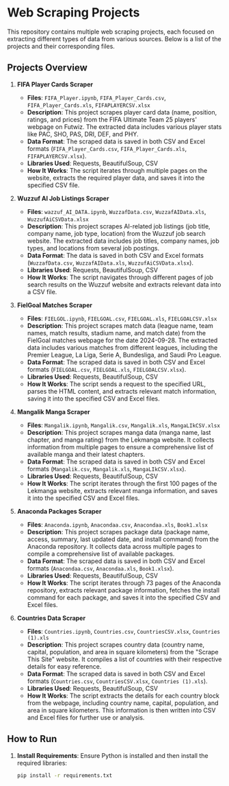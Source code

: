 # Web Scraping Projects

This repository contains multiple web scraping projects, each focused on extracting different types of data from various sources. Below is a list of the projects and their corresponding files.

## Projects Overview

1. **FIFA Player Cards Scraper**
   - **Files**: `FIFA_Player.ipynb`, `FIFA_Player_Cards.csv`, `FIFA_Player_Cards.xls`, `FIFAPLAYERCSV.xlsx`
   - **Description**: This project scrapes player card data (name, position, ratings, and prices) from the FIFA Ultimate Team 25 players' webpage on Futwiz. The extracted data includes various player stats like PAC, SHO, PAS, DRI, DEF, and PHY.
   - **Data Format**: The scraped data is saved in both CSV and Excel formats (`FIFA_Player_Cards.csv`, `FIFA_Player_Cards.xls`, `FIFAPLAYERCSV.xlsx`).
   - **Libraries Used**: Requests, BeautifulSoup, CSV
   - **How It Works**: The script iterates through multiple pages on the website, extracts the required player data, and saves it into the specified CSV file.

2. **Wuzzuf AI Job Listings Scraper**
   - **Files**: `wazzuf_AI_DATA.ipynb`, `WuzzafData.csv`, `WuzzafAIData.xls`, `WuzzufAiCSVData.xlsx`
   - **Description**: This project scrapes AI-related job listings (job title, company name, job type, location) from the Wuzzuf job search website. The extracted data includes job titles, company names, job types, and locations from several job postings.
   - **Data Format**: The data is saved in both CSV and Excel formats (`WuzzafData.csv`, `WuzzafAIData.xls`, `WuzzufAiCSVData.xlsx`).
   - **Libraries Used**: Requests, BeautifulSoup, CSV
   - **How It Works**: The script navigates through different pages of job search results on the Wuzzuf website and extracts relevant data into a CSV file.
3. **FielGoal Matches Scraper**
   - **Files**: `FIELGOL.ipynb`, `FIELGOAL.csv`, `FIELGOAL.xls`, `FIELGOALCSV.xlsx`
   - **Description**: This project scrapes match data (league name, team names, match results, stadium name, and match date) from the FielGoal matches webpage for the date 2024-09-28. The extracted data includes various matches from different leagues, including the Premier League, La Liga, Serie A, Bundesliga, and Saudi Pro League.
   - **Data Format**: The scraped data is saved in both CSV and Excel formats (`FIELGOAL.csv`, `FIELGOAL.xls`, `FIELGOALCSV.xlsx`).
   - **Libraries Used**: Requests, BeautifulSoup, CSV
   - **How It Works**: The script sends a request to the specified URL, parses the HTML content, and extracts relevant match information, saving it into the specified CSV and Excel files.
4. **Mangalik Manga Scraper**
   - **Files**: `Mangalik.ipynb`, `Mangalik.csv`, `Mangalik.xls`, `MangaLIkCSV.xlsx`
   - **Description**: This project scrapes manga data (manga name, last chapter, and manga rating) from the Lekmanga website. It collects information from multiple pages to ensure a comprehensive list of available manga and their latest chapters.
   - **Data Format**: The scraped data is saved in both CSV and Excel formats (`Mangalik.csv`, `Mangalik.xls`, `MangaLIkCSV.xlsx`).
   - **Libraries Used**: Requests, BeautifulSoup, CSV
   - **How It Works**: The script iterates through the first 100 pages of the Lekmanga website, extracts relevant manga information, and saves it into the specified CSV and Excel files.
5. **Anaconda Packages Scraper**
   - **Files**: `Anaconda.ipynb`, `Anacondaa.csv`, `Anacondaa.xls`, `Book1.xlsx`
   - **Description**: This project scrapes package data (package name, access, summary, last updated date, and install command) from the Anaconda repository. It collects data across multiple pages to compile a comprehensive list of available packages.
   - **Data Format**: The scraped data is saved in both CSV and Excel formats (`Anacondaa.csv`, `Anacondaa.xls`, `Book1.xlsx`).
   - **Libraries Used**: Requests, BeautifulSoup, CSV
   - **How It Works**: The script iterates through 73 pages of the Anaconda repository, extracts relevant package information, fetches the install command for each package, and saves it into the specified CSV and Excel files.
6. **Countries Data Scraper**
   - **Files**: `Countries.ipynb`, `Countries.csv`, `CountriesCSV.xlsx`, `Countries (1).xls`
   - **Description**: This project scrapes country data (country name, capital, population, and area in square kilometers) from the "Scrape This Site" website. It compiles a list of countries with their respective details for easy reference.
   - **Data Format**: The scraped data is saved in both CSV and Excel formats (`Countries.csv`, `CountriesCSV.xlsx`, `Countries (1).xls`).
   - **Libraries Used**: Requests, BeautifulSoup, CSV
   - **How It Works**: The script extracts the details for each country block from the webpage, including country name, capital, population, and area in square kilometers. This information is then written into CSV and Excel files for further use or analysis.



## How to Run

1. **Install Requirements**: Ensure Python is installed and then install the required libraries:

   ```bash
   pip install -r requirements.txt
